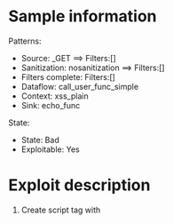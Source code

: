 # Sample information

Patterns:
- Source: _GET ==> Filters:[]
- Sanitization: nosanitization ==> Filters:[]
- Filters complete: Filters:[]
- Dataflow: call_user_func_simple
- Context: xss_plain
- Sink: echo_func

State:
- State: Bad
- Exploitable: Yes


# Exploit description

1. Create script tag with <script>
